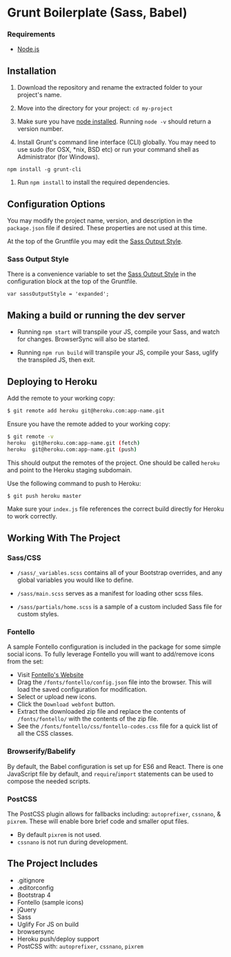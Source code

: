 # Grunt Boilerplate (Sass, Babel)

### Requirements
* [Node.js](http://nodejs.org/)

## Installation
1. Download the repository and rename the extracted folder to your project's name.

1. Move into the directory for your project: `cd my-project`

1. Make sure you have [node installed](http://nodejs.org/). Running `node -v` should return a version number.

1. Install Grunt's command line interface (CLI) globally. You may need to use sudo (for OSX, *nix, BSD etc) or run your command shell as Administrator (for Windows).
  ```
  npm install -g grunt-cli
  ```

1. Run `npm install` to install the required dependencies.

## Configuration Options
You may modify the project name, version, and description in the `package.json` file if desired. These properties are not used at this time.

At the top of the Gruntfile you may edit the [Sass Output Style](http://sass-lang.com/documentation/file.SASS_REFERENCE.html#output_style).

### Sass Output Style
There is a convenience variable to set the [Sass Output Style](http://sass-lang.com/documentation/file.SASS_REFERENCE.html#output_style) in the configuration block at the top of the Gruntfile.
```
var sassOutputStyle = 'expanded';
```

## Making a build or running the dev server

* Running `npm start` will transpile your JS, compile your Sass, and watch for changes. BrowserSync will also be started.

* Running `npm run build` will transpile your JS, compile your Sass, uglify the transpiled JS, then exit.

## Deploying to Heroku

Add the remote to your working copy:
```bash
$ git remote add heroku git@heroku.com:app-name.git
```

Ensure you have the remote added to your working copy:
```bash
$ git remote -v
heroku  git@heroku.com:app-name.git (fetch)
heroku  git@heroku.com:app-name.git (push)

```

This should output the remotes of the project. One should be called `heroku` and point to the Heroku staging subdomain.

Use the following command to push to Heroku:
```bash
$ git push heroku master

```

Make sure your `index.js` file references the correct build directly for Heroku to work correctly.

## Working With The Project

### Sass/CSS
* `/sass/_variables.scss` contains all of your Bootstrap overrides, and any global variables you would like to define.

* `/sass/main.scss` serves as a manifest for loading other scss files.

* `/sass/partials/home.scss` is a sample of a custom included Sass file for custom styles.

### Fontello
A sample Fontello configuration is included in the package for some simple social icons. To fully leverage Fontello you will want to add/remove icons from the set:
* Visit [Fontello's Website](http://fontello.com/)
* Drag the `/fonts/fontello/config.json` file into the browser. This will load the saved configuration for modification.
* Select or upload new icons.
* Click the `Download webfont` button.
* Extract the downloaded zip file and replace the contents of `/fonts/fontello/` with the contents of the zip file.
* See the `/fonts/fontello/css/fontello-codes.css` file for a quick list of all the CSS classes.

### Browserify/Babelify
By default, the Babel configuration is set up for ES6 and React. There is one JavaScript file by default, and `require`/`import` statements can be used to compose the needed scripts.

### PostCSS
The PostCSS plugin allows for fallbacks including: `autoprefixer`, `cssnano`, & `pixrem`. These will enable bore brief code and smaller oput files.

  * By default `pixrem` is not used.
  * `cssnano` is not run during development.

## The Project Includes

* .gitignore
* .editorconfig
* Bootstrap 4
* Fontello (sample icons)
* jQuery
* Sass
* Uglify For JS on build
* browsersync
* Heroku push/deploy support
* PostCSS with: `autoprefixer`, `cssnano`, `pixrem`
